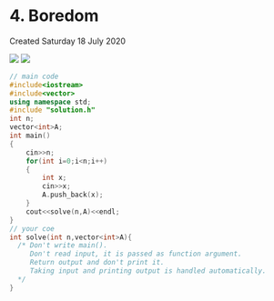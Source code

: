 # 4. Boredom
Created Saturday 18 July 2020

![](/assets/4._Boredom_-_80-image-1.png)
![](/assets/4._Boredom_-_80-image-2.png)

```c++
// main code
#include<iostream>
#include<vector>
using namespace std;
#include "solution.h"
int n;
vector<int>A;
int main()
{
	cin>>n;
	for(int i=0;i<n;i++)
	{
		int x;
		cin>>x;
		A.push_back(x);
	}
	cout<<solve(n,A)<<endl;
}
// your coe
int solve(int n,vector<int>A){
  /* Don't write main().
     Don't read input, it is passed as function argument.
     Return output and don't print it.
     Taking input and printing output is handled automatically.
  */
}
```
